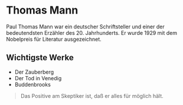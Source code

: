 # Thomas Mann
Paul Thomas Mann war ein deutscher Schriftsteller und einer der bedeutendsten Erzähler des 20. Jahrhunderts. Er wurde 1929 mit dem Nobelpreis für Literatur ausgezeichnet.
## Wichtigste Werke
* Der Zauberberg
* Der Tod in Venedig
* Buddenbrooks
> Das Positive am Skeptiker ist, daß er alles für möglich hält.
